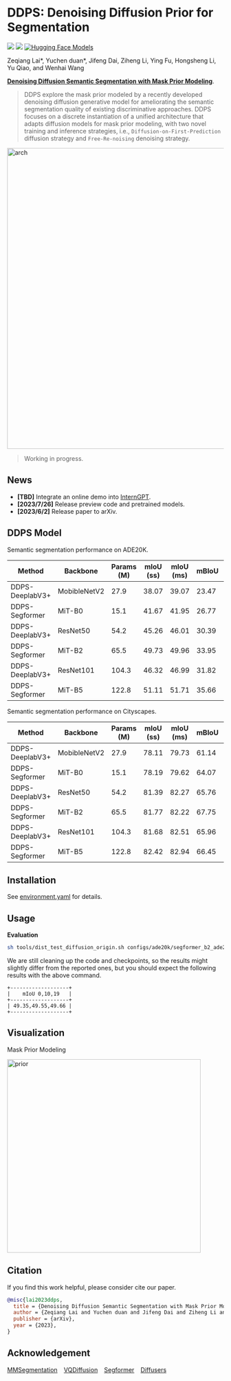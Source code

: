 # DDPS: Denoising Diffusion Prior for Segmentation

<a href="https://arxiv.org/abs/2306.01721"><img src="https://img.shields.io/badge/arXiv-2306.01721-b31b1b.svg"></a>
<a href="https://github.com/OpenGVLab/InternGPT"><img src="https://img.shields.io/static/v1?label=Project&message=Demo&color=red"></a> 
[![Hugging Face Models](https://img.shields.io/badge/%F0%9F%A4%97%20Hugging%20Face-Models-blue)](https://huggingface.co/aaronb/DDPS-all)

Zeqiang Lai*, Yuchen duan*, Jifeng Dai, Ziheng Li, Ying Fu, Hongsheng Li, Yu Qiao, and Wenhai Wang

[**Denoising Diffusion Semantic Segmentation with Mask Prior Modeling**](https://arxiv.org/abs/2306.01721).

> DDPS explore the mask prior modeled by a recently developed denoising diffusion generative model for ameliorating the semantic segmentation quality of existing discriminative approaches. DDPS focuses on a discrete instantiation of a unified architecture that adapts diffusion models for mask prior modeling, with two novel training and inference strategies, i.e., `Diffusion-on-First-Prediction` diffusion strategy and `Free-Re-noising` denoising strategy.

<img width="700" alt="arch" src="https://github.com/OpenGVLab/DDPS/assets/26198430/769ad1f2-d5b9-442e-bd0a-9211be705dc1">

> Working in progress.

## News

- **[TBD]** Integrate an online demo into [InternGPT](https://github.com/OpenGVLab/InternGPT).
- **[2023/7/26]** Release preview code and pretrained models.
- **[2023/6/2]** Release paper to arXiv. 

## DDPS Model

Semantic segmentation performance on ADE20K.

| Method          | Backbone     | Params (M) | mIoU (ss) | mIoU (ms) | mBIoU | Download       |
| --------------- | ------------ | ---------- | --------- | --------- | ----- | -------------- |
| DDPS-DeeplabV3+ | MobibleNetV2 | 27.9       | 38.07     | 39.07     | 23.47 | [TBD]() |
| DDPS-Segformer  | MiT-B0       | 15.1       | 41.67     | 41.95     | 26.77 | [TBD]() |
| DDPS-DeeplabV3+ | ResNet50     | 54.2       | 45.26     | 46.01     | 30.39 | [checkpoint](https://huggingface.co/aaronb/DDPS-all/tree/main/deeplabv3plus_r50_multistep) |
| DDPS-Segformer  | MiT-B2       | 65.5       | 49.73     | 49.96     | 33.95 | [checkpoint](https://huggingface.co/aaronb/DDPS-all/tree/main/segformer_b2_multistep) |
| DDPS-DeeplabV3+ | ResNet101    | 104.3      | 46.32     | 46.99     | 31.82 | [checkpoint](https://huggingface.co/aaronb/DDPS-all/tree/main/deeplabv3plus_r101_multistep) |
| DDPS-Segformer  | MiT-B5       | 122.8      | 51.11     | 51.71     | 35.66 | [TBD]() |

Semantic segmentation performance on Cityscapes.

| Method          | Backbone     | Params (M) | mIoU (ss) | mIoU (ms) | mBIoU | Download       |
| --------------- | ------------ | ---------- | --------- | --------- | ----- | -------------- |
| DDPS-DeeplabV3+ | MobibleNetV2 | 27.9       | 78.11     | 79.73     | 61.14 | [TBD]() |
| DDPS-Segformer  | MiT-B0       | 15.1       | 78.19     | 79.62     | 64.07 | [checkpoint](https://huggingface.co/aaronb/DDPS-all/tree/main/cityscapes/segformer_b0_multistep) |
| DDPS-DeeplabV3+ | ResNet50     | 54.2       | 81.39     | 82.27     | 65.76 | [checkpoint](https://huggingface.co/aaronb/DDPS-all/tree/main/cityscapes/deeplabv3plus_r50_multistep) |
| DDPS-Segformer  | MiT-B2       | 65.5       | 81.77     | 82.22     | 67.75 | [checkpoint](https://huggingface.co/aaronb/DDPS-all/tree/main/cityscapes/segformer_b2_multistep) |
| DDPS-DeeplabV3+ | ResNet101    | 104.3      | 81.68     | 82.51     | 65.96 | [checkpoint](https://huggingface.co/aaronb/DDPS-all/tree/main/cityscapes/deeplabv3plus_r101_multistep) |
| DDPS-Segformer  | MiT-B5       | 122.8      | 82.42     | 82.94     | 66.45 | [TBD]() |

## Installation

See [environment.yaml](environment.yaml) for details.

## Usage

**Evaluation**

```bash
sh tools/dist_test_diffusion_origin.sh configs/ade20k/segformer_b2_ade20k_multistep.py checkpoints/ade20k/segformer_b2_multistep/best_mIoU_iter_144000.pth  8 --eval "mIoU"
```

We are still cleaning up the code and checkpoints, so the results might slightly differ from the reported ones, but you should expect the following results with the above command.

```
+-------------------+
|    mIoU 0,10,19   |
+-------------------+
| 49.35,49.55,49.66 |
+-------------------+
```


## Visualization

Mask Prior Modeling

<img width="450" alt="prior" src="https://github.com/OpenGVLab/DDPS/assets/26198430/3bec572b-c2b5-4094-9fdb-b9f3fcf41333">

## Citation

If you find this work helpful, please consider cite our paper.

```bibtex
@misc{lai2023ddps,
  title = {Denoising Diffusion Semantic Segmentation with Mask Prior Modeling},
  author = {Zeqiang Lai and Yuchen duan and Jifeng Dai and Ziheng Li and Ying Fu and Hongsheng Li and Yu Qiao and Wenhai Wang},
  publisher = {arXiv},
  year = {2023},
}
```

## Acknowledgement

[MMSegmentation](https://github.com/open-mmlab/mmsegmentation) &ensp;  [VQDiffusion](https://github.com/cientgu/VQ-Diffusion)  &ensp;  [Segformer](https://github.com/NVlabs/SegFormer) &ensp; [Diffusers](https://github.com/huggingface/diffusers)

